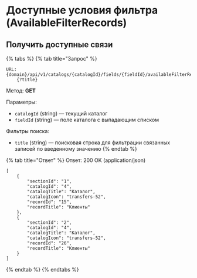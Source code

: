 # Доступные условия фильтра (AvailableFilterRecords)

## Получить доступные связи

{% tabs %}
{% tab title="Запрос" %}
```
URL: {domain}/api/v1/catalogs/{catalogId}/fields/{fieldId}/availableFilterRecords
    {?title}
```

Метод: **GET**

Параметры:

* `catalogId` (string) — текущий каталог
* `fieldId` (string) — поле каталога с выпадающим списком

Фильтры поиска:

* `title` (string) — поисковая строка для фильтрации связанных записей по введенному значению
{% endtab %}

{% tab title="Ответ" %}
Ответ: 200 OK (application/json)

```
[
    {
        "sectionId": "1",
        "catalogId": "4",
        "catalogTitle": "Каталог",
        "catalogIcon": "transfers-52",
        "recordId": "15",
        "recordTitle": "Клиенты"
    },
    {
        "sectionId": "2",
        "catalogId": "4",
        "catalogTitle": "Каталог",
        "catalogIcon": "transfers-52",
        "recordId": "26",
        "recordTitle": "Клиенты"
    }
]
```
{% endtab %}
{% endtabs %}
